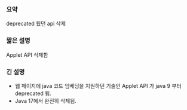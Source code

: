 ### 요약
deprecated 됬던 api 삭제
### 짧은 설명
Applet API 삭제함
### 긴 설명
* 웹 페이지에 java 코드 임베딩을 지원하던 기술인 Applet API 가 java 9 부터 deprecated 됨.
* Java 17에서 완전히 삭제됨.